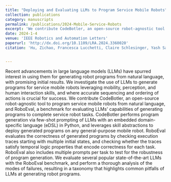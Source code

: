 ```yaml
---
title: "Deploying and Evaluating LLMs to Program Service Mobile Robots"
collection: publications
category: manuscripts
permalink: /publications/2024-Mobile-Service-Robots
excerpt: 'We contribute CodeBotler, an open-source robot-agnostic tool to program service mobile robots from natural language, and RoboEval, a  benchmark for evaluating LLMs' capabilities of generating programs to complete service robot tasks.'
date: 2024-1-4
venue: 'IEEE Robotics and Automation Letters'
paperurl: 'http://dx.doi.org/10.1109/LRA.2024.3360020'
citation: 'Hu, Zichao, Francesca Lucchetti, Claire Schlesinger, Yash Saxena, <b>Anders Freeman</b>, Sadanand Modak, Arjun Guha, and Joydeep Biswas. "Deploying and evaluating llms to program service mobile robots." IEEE Robotics and Automation Letters (2024).'


---
```


Recent advancements in large language models (LLMs) have spurred interest in using them for generating robot programs from natural language, with promising initial results. We investigate the use of LLMs to generate programs for service mobile robots leveraging mobility, perception, and human interaction skills, and where accurate sequencing and ordering of actions is crucial for success. We contribute CodeBotler, an open-source robot-agnostic tool to program service mobile robots from natural language, and RoboEval, a benchmark for evaluating LLMs' capabilities of generating programs to complete service robot tasks. CodeBotler performs program generation via few-shot prompting of LLMs with an embedded domain-specific language (eDSL) in Python, and leverages skill abstractions to deploy generated programs on any general-purpose mobile robot. RoboEval evaluates the correctness of generated programs by checking execution traces starting with multiple initial states, and checking whether the traces satisfy temporal logic properties that encode correctness for each task. RoboEval also includes multiple prompts per task to test for the robustness of program generation. We evaluate several popular state-of-the-art LLMs with the RoboEval benchmark, and perform a thorough analysis of the modes of failures, resulting in a taxonomy that highlights common pitfalls of LLMs at generating robot programs.